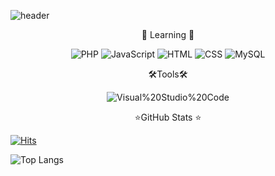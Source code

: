 ![header](https://capsule-render.vercel.app/api?type=slice&color=auto&height=200&section=header&text=WELCOME%20&fontSize=70&desc=SON%20JIHYUN%20GitHub%20Profile%20&fontAlign=75&descAlign=80&descAlignY=75&animation=fadeIn)


<p align="center">📝 Learning 📝</p>

<p align="center">
<img alt="PHP" src ="https://img.shields.io/badge/PHP-777BB4.svg?style=round-square&logo=PHP&logoColor=white"/>
<img alt="JavaScript" src ="https://img.shields.io/badge/JavaScript-F7DF1E.svg?style=round-square&logo=PHP&logoColor=white"/>
<img alt="HTML" src ="https://img.shields.io/badge/HTML-E34F26.svg?style=round-square&logo=PHP&logoColor=white"/>
<img alt="CSS" src ="https://img.shields.io/badge/CSS-1572B6.svg?style=round-square&logo=PHP&logoColor=white"/>
<img alt="MySQL" src ="https://img.shields.io/badge/MariaDB-003545.svg?style=round-square&logo=PHP&logoColor=white"/>
</p>


<p align="center">🛠Tools🛠</p>

<p align="center">
<img alt="Visual%20Studio%20Code" src ="https://img.shields.io/badge/Visual%20Studio%20Code-007ACC.svg?style=round-square&logo=PHP&logoColor=white"/>
</p>

<p align="center">⭐GitHub Stats ⭐</p>

[![Hits](https://hits.seeyoufarm.com/api/count/incr/badge.svg?url=https%3A%2F%2Fgithub.com%2Fmacadamia94&count_bg=%23555555&title_bg=%23555555&icon=github.svg&icon_color=%23E7E7E7&title=Hits&edge_flat=false)](https://hits.seeyoufarm.com)

![Top Langs](https://github-readme-stats.vercel.app/api/top-langs/?username=macadamia94&layout=compact&theme=dark)
